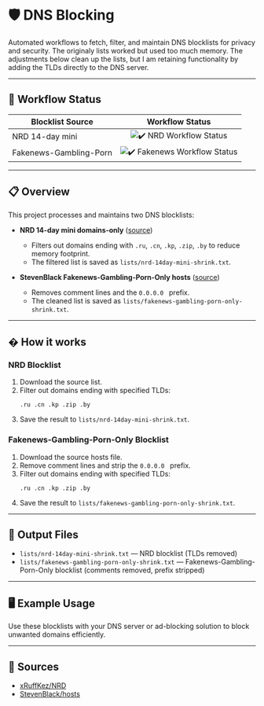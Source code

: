 
# 🛡️ DNS Blocking

Automated workflows to fetch, filter, and maintain DNS blocklists for privacy and security. The originaly lists worked but used too much memory. The adjustments below clean up the lists, but I am retaining functionality by adding the TLDs directly to the DNS server.

---

## 🚦 Workflow Status

| Blocklist Source | Workflow Status |
|------------------|:--------------:|
| NRD 14-day mini  | <img src="https://github.com/MarkDarwin/dns-blocking/actions/workflows/nrd-shrink.yml/badge.svg?style=for-the-badge&logo=githubactions&logoColor=white&label=✔️%20NRD%20Workflow&color=green" alt="✔️ NRD Workflow Status" /> |
| Fakenews-Gambling-Porn | <img src="https://github.com/MarkDarwin/dns-blocking/actions/workflows/fakenews-gambling-porn-shrink.yml/badge.svg?style=for-the-badge&logo=githubactions&logoColor=white&label=✔️%20Fakenews%20Workflow&color=green" alt="✔️ Fakenews Workflow Status" /> |

---

## 📋 Overview

This project processes and maintains two DNS blocklists:

- **NRD 14-day mini domains-only** ([source](https://raw.githubusercontent.com/xRuffKez/NRD/refs/heads/main/lists/14-day-mini/domains-only/nrd-14day-mini.txt))
	- Filters out domains ending with `.ru`, `.cn`, `.kp`, `.zip`, `.by` to reduce memory footprint.
	- The filtered list is saved as `lists/nrd-14day-mini-shrink.txt`.

- **StevenBlack Fakenews-Gambling-Porn-Only hosts** ([source](https://raw.githubusercontent.com/StevenBlack/hosts/master/alternates/fakenews-gambling-porn-only/hosts))
	- Removes comment lines and the `0.0.0.0 ` prefix.
	- The cleaned list is saved as `lists/fakenews-gambling-porn-only-shrink.txt`.

---

## � How it works

### NRD Blocklist
1. Download the source list.
2. Filter out domains ending with specified TLDs:
	 ```
	 .ru .cn .kp .zip .by
	 ```
3. Save the result to `lists/nrd-14day-mini-shrink.txt`.

### Fakenews-Gambling-Porn-Only Blocklist
1. Download the source hosts file.
2. Remove comment lines and strip the `0.0.0.0 ` prefix.
3. Filter out domains ending with specified TLDs:
	 ```
	 .ru .cn .kp .zip .by
	 ```
4. Save the result to `lists/fakenews-gambling-porn-only-shrink.txt`.

---

## 📁 Output Files

- `lists/nrd-14day-mini-shrink.txt` — NRD blocklist (TLDs removed)
- `lists/fakenews-gambling-porn-only-shrink.txt` — Fakenews-Gambling-Porn-Only blocklist (comments removed, prefix stripped)

---

## 🖥️ Example Usage

Use these blocklists with your DNS server or ad-blocking solution to block unwanted domains efficiently.

---

## 🔗 Sources

- [xRuffKez/NRD](https://github.com/xRuffKez/NRD)
- [StevenBlack/hosts](https://github.com/StevenBlack/hosts)